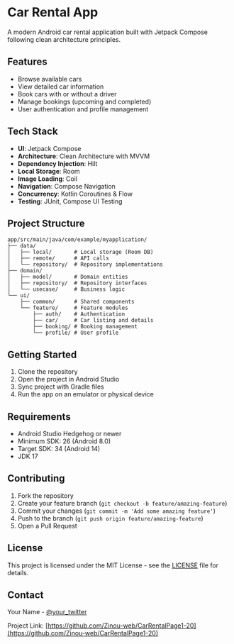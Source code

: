 # Car Rental App

A modern Android car rental application built with Jetpack Compose following clean architecture principles.

## Features

- Browse available cars
- View detailed car information
- Book cars with or without a driver
- Manage bookings (upcoming and completed)
- User authentication and profile management

## Tech Stack

- **UI**: Jetpack Compose
- **Architecture**: Clean Architecture with MVVM
- **Dependency Injection**: Hilt
- **Local Storage**: Room
- **Image Loading**: Coil
- **Navigation**: Compose Navigation
- **Concurrency**: Kotlin Coroutines & Flow
- **Testing**: JUnit, Compose UI Testing

## Project Structure

```
app/src/main/java/com/example/myapplication/
├── data/
│   ├── local/       # Local storage (Room DB)
│   ├── remote/      # API calls
│   └── repository/  # Repository implementations
├── domain/
│   ├── model/       # Domain entities
│   ├── repository/  # Repository interfaces
│   └── usecase/     # Business logic
└── ui/
    ├── common/      # Shared components
    └── feature/     # Feature modules
        ├── auth/    # Authentication
        ├── car/     # Car listing and details
        ├── booking/ # Booking management
        └── profile/ # User profile
```

## Getting Started

1. Clone the repository
2. Open the project in Android Studio
3. Sync project with Gradle files
4. Run the app on an emulator or physical device

## Requirements

- Android Studio Hedgehog or newer
- Minimum SDK: 26 (Android 8.0)
- Target SDK: 34 (Android 14)
- JDK 17

## Contributing

1. Fork the repository
2. Create your feature branch (`git checkout -b feature/amazing-feature`)
3. Commit your changes (`git commit -m 'Add some amazing feature'`)
4. Push to the branch (`git push origin feature/amazing-feature`)
5. Open a Pull Request

## License

This project is licensed under the MIT License - see the [LICENSE](LICENSE) file for details.

## Contact

Your Name - [@your_twitter](https://twitter.com/your_twitter)

Project Link: [https://github.com/Zinou-web/CarRentalPage1-20](https://github.com/Zinou-web/CarRentalPage1-20) 